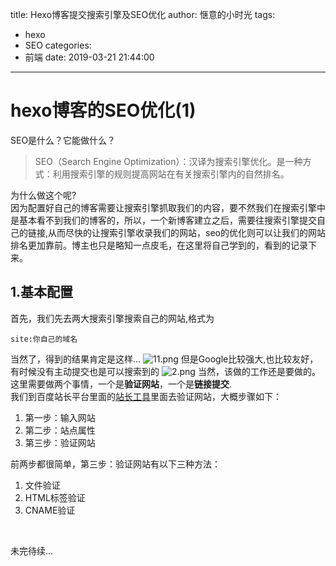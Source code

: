title: Hexo博客提交搜索引擎及SEO优化
author: 惬意的小时光
tags:
  - hexo
  - SEO
categories:
  - 前端
date: 2019-03-21 21:44:00
---
#  hexo博客的SEO优化(1)
SEO是什么？它能做什么？<br>
>SEO（Search Engine Optimization）：汉译为搜索引擎优化。是一种方式：利用搜索引擎的规则提高网站在有关搜索引擎内的自然排名。

为什么做这个呢?<br>因为配置好自己的博客需要让搜索引擎抓取我们的内容，要不然我们在搜索引擎中是基本看不到我们的博客的，所以，一个新博客建立之后，需要往搜索引擎提交自己的链接,从而尽快的让搜索引擎收录我们的网站，seo的优化则可以让我们的网站排名更加靠前。博主也只是略知一点皮毛，在这里将自己学到的，看到的记录下来。
##  1.基本配置
首先，我们先去两大搜索引擎搜索自己的网站,格式为<br>
```
site:你自己的域名
```
当然了，得到的结果肯定是这样...
![11.png](https://i.loli.net/2019/03/21/5c939c3350780.png)
但是Google比较强大,也比较友好，有时候没有主动提交也是可以搜索到的
![2.png](https://i.loli.net/2019/03/21/5c939cbee238c.png)
当然，该做的工作还是要做的。
这里需要做两个事情，一个是**验证网站**，一个是**链接提交**.<br>
我们到百度站长平台里面的[站长工具](https://ziyuan.baidu.com)里面去验证网站，大概步骤如下： 
1. 第一步：输入网站 
2. 第二步：站点属性 
3. 第三步：验证网站

前两步都很简单，第三步：验证网站有以下三种方法： 
1. 文件验证 
2. HTML标签验证 
3. CNAME验证
<br>


未完待续...
